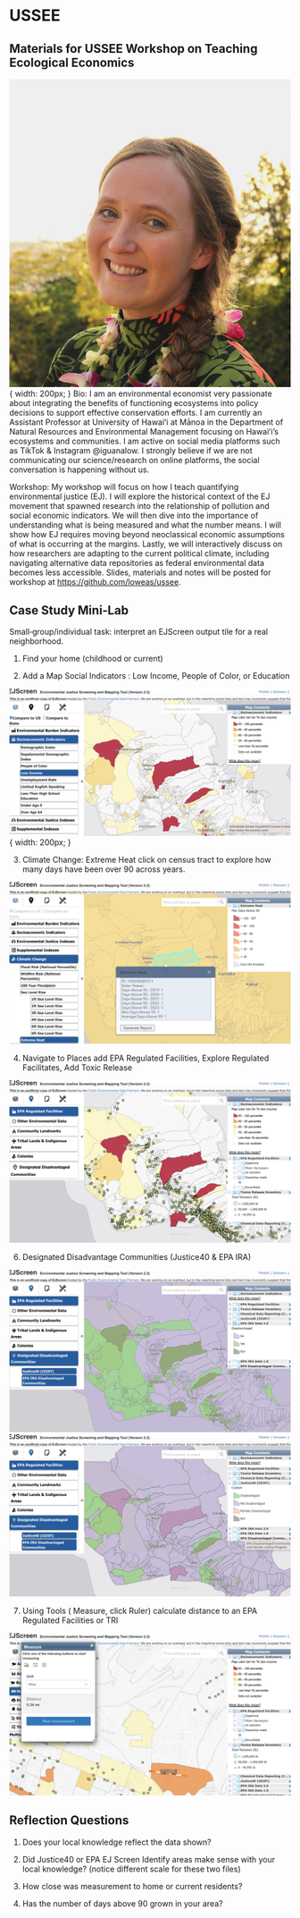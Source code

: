 # USSEE
## Materials for USSEE Workshop on Teaching Ecological Economics

![alt text](img/Ashley_HS-2_excut.jpg) { width: 200px; }
Bio: 
I am an environmental economist very passionate about integrating the benefits of functioning ecosystems into policy decisions to support effective conservation efforts. I am currently an Assistant Professor at University of Hawaiʻi at Mānoa in the Department of Natural Resources and Environmental Management focusing on Hawaiʻi’s ecosystems and communities. I am active on social media platforms such as TikTok & Instagram @iguanalow. I strongly believe if we are not communicating our science/research on online platforms, the social conversation is happening without us. 


Workshop:
My workshop will focus on how I teach quantifying environmental justice (EJ). I will explore the historical context of the EJ movement that spawned research into the relationship of pollution and social economic indicators. We will then dive into the importance of understanding what is being measured and what the number means. I will show how EJ requires moving beyond neoclassical economic assumptions of what is occurring at the margins. Lastly, we will interactively discuss on how researchers are adapting to the current political climate, including navigating alternative data repositories as federal environmental data becomes less accessible. Slides, materials and notes will be posted for workshop at https://github.com/loweas/ussee.


## Case Study Mini‑Lab
Small‑group/individual task: interpret an EJScreen output tile for a real neighborhood.

1. Find your home (childhood or current)



2.  Add a Map Social Indicators : Low Income, People of Color, or Education

![alt text](img/lowincome.png){ width: 200px; }


3. Climate Change: Extreme Heat click on census tract to explore how many days have been over 90 across years.

![alt text](img/extheat.png)

4. Navigate to Places add EPA Regulated Facilities, Explore Regulated Facilitates, Add Toxic Release

![alt text](img/TRI_HazardousWaste.png)

6. Designated Disadvantage Communities (Justice40 & EPA IRA)

![alt text](img/CJEST.png)
![alt text](img/epaEJscreen.png)

   
7. Using Tools ( Measure, click Ruler) calculate distance to an EPA Regulated Facilities or TRI 

![alt text](img/Measurement.png)




## Reflection Questions

1. Does your local knowledge reflect the data shown?

2. Did Justice40 or EPA EJ Screen Identify areas make sense with your local knowledge? (notice different scale for these two files)

3. How close was measurement to home or current residents?

4. Has the number of days above 90 grown in your area?
